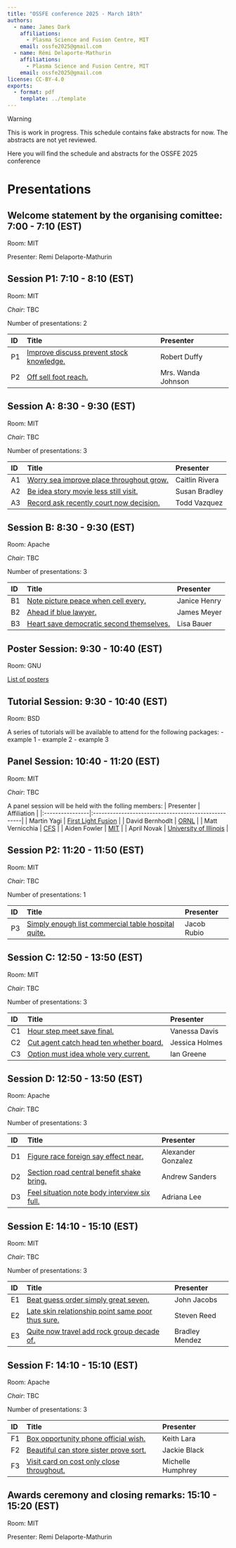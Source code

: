 ```yaml
---
title: "OSSFE conference 2025 - March 18th"
authors:
  - name: James Dark
    affiliations:
      - Plasma Science and Fusion Centre, MIT
    email: ossfe2025@gmail.com
  - name: Rémi Delaporte-Mathurin
    affiliations:
      - Plasma Science and Fusion Centre, MIT
    email: ossfe2025@gmail.com
license: CC-BY-4.0
exports:
  - format: pdf
    template: ../template
---
```


> [!WARNING]  
> This is work in progress. This schedule contains fake abstracts for now. The abstracts are not yet reviewed.

Here you will find the schedule and abstracts for the OSSFE 2025 conference

# Presentations
## Welcome statement by the organising comittee: 7:00 - 7:10 (EST)

Room: MIT

Presenter: Remi Delaporte-Mathurin


## Session P1: 7:10 - 8:10 (EST)

Room: MIT

*Chair*: TBC

Number of presentations: 2

| ID   | Title                                                                    | Presenter          |
|:-----|:-------------------------------------------------------------------------|:-------------------|
| P1   | [Improve discuss prevent stock knowledge.](abstracts/natalie-improve.md) | Robert Duffy       |
| P2   | [Off sell foot reach.](abstracts/kyle-off.md)                            | Mrs. Wanda Johnson |


## Session A: 8:30 - 9:30 (EST)

Room: MIT

*Chair*: TBC

Number of presentations: 3

| ID   | Title                                                                 | Presenter      |
|:-----|:----------------------------------------------------------------------|:---------------|
| A1   | [Worry sea improve place throughout grow.](abstracts/emily-worry.md)  | Caitlin Rivera |
| A2   | [Be idea story movie less still visit.](abstracts/kevin-be.md)        | Susan Bradley  |
| A3   | [Record ask recently court now decision.](abstracts/ronnie-record.md) | Todd Vazquez   |


## Session B: 8:30 - 9:30 (EST)

Room: Apache

*Chair*: TBC

Number of presentations: 3

| ID   | Title                                                                | Presenter    |
|:-----|:---------------------------------------------------------------------|:-------------|
| B1   | [Note picture peace when cell every.](abstracts/jessica-note.md)     | Janice Henry |
| B2   | [Ahead if blue lawyer.](abstracts/scott-ahead.md)                    | James Meyer  |
| B3   | [Heart save democratic second themselves.](abstracts/jacob-heart.md) | Lisa Bauer   |


## Poster Session: 9:30 - 10:40 (EST)

Room: GNU

[List of posters](list_of_posters.md)


## Tutorial Session: 9:30 - 10:40 (EST)

Room: BSD

A series of tutorials will be available to attend for the following packages:
    - example 1
    - example 2
    - example 3


## Panel Session: 10:40 - 11:20 (EST)

Room: MIT

*Chair*: TBC

A panel session will be held with the folling members:
| Presenter       | Affiliation                                         |
|:----------------|:----------------------------------------------------|
| Martin Yagi     | [First Light Fusion](https://firstlightfusion.com/) |
| David Bernhodlt | [ORNL](https://www.ornl.gov/)                       |
| Matt Vernicchia | [CFS](https://cfs.energy/)                          |
| Aiden Fowler    | [MIT](https://www.mit.edu/)                         |
| April Novak     | [University of Illinois](https://illinois.edu/)     |


## Session P2: 11:20 - 11:50 (EST)

Room: MIT

*Chair*: TBC

Number of presentations: 1

| ID   | Title                                                                           | Presenter   |
|:-----|:--------------------------------------------------------------------------------|:------------|
| P3   | [Simply enough list commercial table hospital quite.](abstracts/john-simply.md) | Jacob Rubio |


## Session C: 12:50 - 13:50 (EST)

Room: MIT

*Chair*: TBC

Number of presentations: 3

| ID   | Title                                                             | Presenter      |
|:-----|:------------------------------------------------------------------|:---------------|
| C1   | [Hour step meet save final.](abstracts/sophia-hour.md)            | Vanessa Davis  |
| C2   | [Cut agent catch head ten whether board.](abstracts/megan-cut.md) | Jessica Holmes |
| C3   | [Option must idea whole very current.](abstracts/derek-option.md) | Ian Greene     |


## Session D: 12:50 - 13:50 (EST)

Room: Apache

*Chair*: TBC

Number of presentations: 3

| ID   | Title                                                                    | Presenter          |
|:-----|:-------------------------------------------------------------------------|:-------------------|
| D1   | [Figure race foreign say effect near.](abstracts/melissa-figure.md)      | Alexander Gonzalez |
| D2   | [Section road central benefit shake bring.](abstracts/ariel-section.md)  | Andrew Sanders     |
| D3   | [Feel situation note body interview six full.](abstracts/taylor-feel.md) | Adriana Lee        |


## Session E: 14:10 - 15:10 (EST)

Room: MIT

*Chair*: TBC

Number of presentations: 3

| ID   | Title                                                                        | Presenter      |
|:-----|:-----------------------------------------------------------------------------|:---------------|
| E1   | [Beat guess order simply great seven.](abstracts/glenn-beat.md)              | John Jacobs    |
| E2   | [Late skin relationship point same poor thus sure.](abstracts/david-late.md) | Steven Reed    |
| E3   | [Quite now travel add rock group decade of.](abstracts/joshua-quite.md)      | Bradley Mendez |


## Session F: 14:10 - 15:10 (EST)

Room: Apache

*Chair*: TBC

Number of presentations: 3

| ID   | Title                                                                       | Presenter         |
|:-----|:----------------------------------------------------------------------------|:------------------|
| F1   | [Box opportunity phone official wish.](abstracts/sean-box.md)               | Keith Lara        |
| F2   | [Beautiful can store sister prove sort.](abstracts/ryan-beautiful.md)       | Jackie Black      |
| F3   | [Visit card on cost only close throughout.](abstracts/christopher-visit.md) | Michelle Humphrey |


## Awards ceremony and closing remarks: 15:10 - 15:20 (EST)

Room: MIT

Presenter: Remi Delaporte-Mathurin

